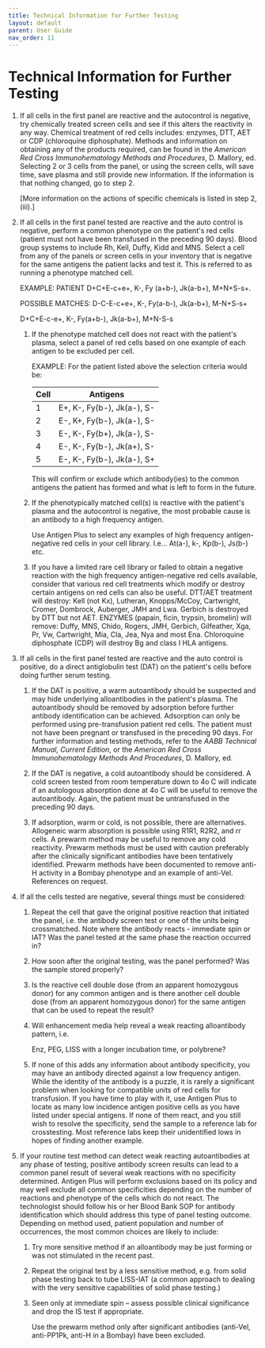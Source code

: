 ```yaml
---
title: Technical Information for Further Testing
layout: default
parent: User Guide
nav_order: 11
---
```


# Technical Information for Further Testing

1.  If all cells in the first panel are reactive and the autocontrol is
    negative, try chemically treated screen cells and see if this alters the
    reactivity in any way. Chemical treatment of red cells includes: enzymes,
    DTT, AET or CDP (chloroquine diphosphate). Methods and information on
    obtaining any of the products required, can be found in the _American Red
    Cross Immunohematology Methods and Procedures_, D. Mallory, ed. Selecting 2
    or 3 cells from the panel, or using the screen cells, will save time, save
    plasma and still provide new information. If the information is that nothing
    changed, go to step 2.

    [More information on the actions of specific chemicals is listed in step 2,
    (iii).]

2.  If all cells in the first panel tested are reactive and the auto control is
    negative, perform a common phenotype on the patient&#39;s red cells (patient
    must not have been transfused in the preceding 90 days). Blood group systems
    to include Rh, Kell, Duffy, Kidd and MNS. Select a cell from any of the
    panels or screen cells in your inventory that is negative for the same
    antigens the patient lacks and test it. This is referred to as running a
    phenotype matched cell.

    EXAMPLE: PATIENT D+C+E-c+e+, K-, Fy (a+b-), Jk(a-b+), M+N+S-s+.

    POSSIBLE MATCHES: D-C-E-c+e+, K-, Fy(a-b-), Jk(a-b+), M-N+S-s+

    D+C+E-c-e+, K-, Fy(a+b-), Jk(a-b+), M+N-S-s

    1. If the phenotype matched cell does not react with the patient&#39;s
       plasma, select a panel of red cells based on one example of each antigen
       to be excluded per cell.

       EXAMPLE: For the patient listed above the selection criteria would be:

       Cell | Antigens
       -----|---------
       1|E+, K-, Fy(b-), Jk(a-), S-
       2|E-, K+, Fy(b-), Jk(a-), S-
       3|E-, K-, Fy(b+), Jk(a-), S-
       4|E-, K-, Fy(b-), Jk(a+), S-
       5|E-, K-, Fy(b-), Jk(a-), S+

       This will confirm or exclude which antibody(ies) to the common antigens
       the patient has formed and what is left to form in the future.

    2. If the phenotypically matched cell(s) is reactive with the patient&#39;s
       plasma and the autocontrol is negative, the most probable cause is an
       antibody to a high frequency antigen.

       Use Antigen Plus to select any examples of high frequency
       antigen-negative red cells in your cell library. I.e... At(a-), k-,
       Kp(b-), Js(b-) etc.

    3. If you have a limited rare cell library or failed to obtain a negative
       reaction with the high frequency antigen-negative red cells available,
       consider that various red cell treatments which modify or destroy certain
       antigens on red cells can also be useful. DTT/AET treatment will destroy:
       Kell (not Kx), Lutheran, Knopps/McCoy, Cartwright, Cromer, Dombrock,
       Auberger, JMH and Lwa. Gerbich is destroyed by DTT but not AET. ENZYMES
       (papain, ficin, trypsin, bromelin) will remove: Duffy, MNS, Chido,
       Rogers, JMH, Gerbich, Gilfeather, Xga, Pr, Vw, Cartwright, Mia, Cla, Jea,
       Nya and most Ena. Chloroquine diphosphate (CDP) will destroy Bg and class
       I HLA antigens.

3.  If all cells in the first panel tested are reactive and the auto control is
    positive, do a direct antiglobulin test (DAT) on the patient&#39;s cells
    before doing further serum testing.

    1. If the DAT is positive, a warm autoantibody should be suspected and may
       hide underlying alloantibodies in the patient&#39;s plasma. The
       autoantibody should be removed by adsorption before further antibody
       identification can be achieved. Adsorption can only be performed using
       pre-transfusion patient red cells. The patient must not have been
       pregnant or transfused in the preceding 90 days. For further information
       and testing methods, refer to the _AABB Technical Manual, Current
       Edition_, or the _American Red Cross Immunohematology Methods And
       Procedures_, D. Mallory, ed.

    2. If the DAT is negative, a cold autoantibody should be considered. A cold
       screen tested from room temperature down to 4o C will indicate if an
       autologous absorption done at 4o C will be useful to remove the
       autoantibody. Again, the patient must be untransfused in the preceding 90
       days.

    3. If adsorption, warm or cold, is not possible, there are alternatives.
       Allogeneic warm absorption is possible using R1R1, R2R2, and rr cells. A
       prewarm method may be useful to remove any cold reactivity. Prewarm
       methods must be used with caution preferably after the clinically
       significant antibodies have been tentatively identified. Prewarm methods
       have been documented to remove anti-H activity in a Bombay phenotype and
       an example of anti-Vel. References on request.

4.  If all the cells tested are negative, several things must be considered:

    1.  Repeat the cell that gave the original positive reaction that initiated
        the panel, i.e. the antibody screen test or one of the units being
        crossmatched. Note where the antibody reacts - immediate spin or IAT?
        Was the panel tested at the same phase the reaction occurred in?

    2.  How soon after the original testing, was the panel performed? Was the
        sample stored properly?

    3.  Is the reactive cell double dose (from an apparent homozygous donor) for
        any common antigen and is there another cell double dose (from an
        apparent homozygous donor) for the same antigen that can be used to
        repeat the result?

    4.  Will enhancement media help reveal a weak reacting alloantibody pattern,
        i.e.

        Enz, PEG, LISS with a longer incubation time, or polybrene?

    5.  If none of this adds any information about antibody specificity, you may
        have an antibody directed against a low frequency antigen. While the
        identity of the antibody is a puzzle, it is rarely a significant problem
        when looking for compatible units of red cells for transfusion. If you
        have time to play with it, use Antigen Plus to locate as many low
        incidence antigen positive cells as you have listed under special
        antigens. If none of them react, and you still wish to resolve the
        specificity, send the sample to a reference lab for crosstesting. Most
        reference labs keep their unidentified lows in hopes of finding another
        example.

5.  If your routine test method can detect weak reacting autoantibodies at any
    phase of testing, positive antibody screen results can lead to a common
    panel result of several weak reactions with no specificity determined.
    Antigen Plus will perform exclusions based on its policy and may well
    exclude all common specificities depending on the number of reactions and
    phenotype of the cells which do not react. The technologist should follow
    his or her Blood Bank SOP for antibody identification which should address
    this type of panel testing outcome. Depending on method used, patient
    population and number of occurrences, the most common choices are likely to
    include:

    1.  Try more sensitive method if an alloantibody may be just forming or was
        not stimulated in the recent past.

    2.  Repeat the original test by a less sensitive method, e.g. from solid
        phase testing back to tube LISS-IAT (a common approach to dealing with
        the very sensitive capabilities of solid phase testing.)

    3.  Seen only at immediate spin – assess possible clinical significance and
        drop the IS test if appropriate.

        Use the prewarm method only after significant antibodies (anti-Vel,
        anti-PP1Pk, anti-H in a Bombay) have been excluded.
